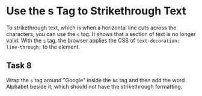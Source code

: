 # Use the s Tag to Strikethrough Text
To strikethrough text, which is when a horizontal line cuts across the characters, you can use the `s` tag. It shows that a section of text is no longer valid. With the `s` tag, the browser applies the CSS of `text-decoration: line-through;` to the element.
## Task 8
Wrap the `s` tag around "Google" inside the `h4` tag and then add the word Alphabet beside it, which should not have the strikethrough formatting.

